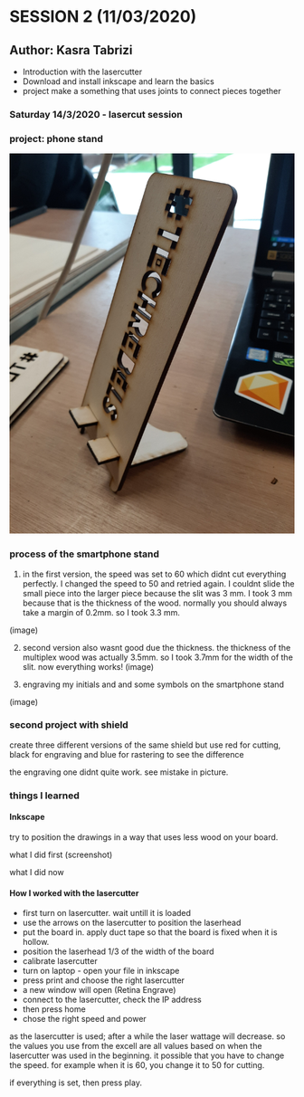 # SESSION 2 (11/03/2020)
## Author: Kasra Tabrizi

 - Introduction with the lasercutter
 - Download and install inkscape and learn the basics
 - project make a something that uses joints to connect pieces together

### Saturday 14/3/2020 - lasercut session

### project: phone stand

![Final product](images/final_product.jpg)

### process of the smartphone stand

1. in the first version, the speed was set to 60 which didnt cut everything perfectly. I changed the speed to 50 and retried again. I couldnt slide the small piece into the larger piece because the slit was 3 mm. I took 3
mm because that is the thickness of the wood. normally you should always take a margin of 0.2mm. so I took 3.3 mm.

(image)

2. second version also wasnt good due the thickness. the thickness of the multiplex wood was actually 3.5mm. so I took 3.7mm for the width of the slit. now everything works!
(image)

3. engraving my initials and and some symbols on the smartphone stand

(image)

### second project  with shield

create three different versions of the same shield but use red for cutting, black for engraving and blue for rastering
to see the difference

the engraving one didnt quite work. see mistake in picture.

### things I learned

#### Inkscape

try to position the drawings in a way that uses less wood on your board.

what I did first
(screenshot)

what I did now

#### How I worked with the lasercutter

- first turn on lasercutter. wait untill it is loaded
- use the arrows on the lasercutter to position the laserhead
- put the board in. apply duct tape so that the board is fixed when it is hollow.
- position the laserhead 1/3 of the width of the board
- calibrate lasercutter
- turn on laptop - open your file in inkscape
- press print and choose the right lasercutter
- a new window will open (Retina Engrave)
- connect to the lasercutter, check the IP address
- then press home
- chose the right speed and power

as the lasercutter is used; after a while the laser wattage will decrease. so the values you use from the excell are all values based on when the lasercutter was used in the beginning. it possible that you have to change the speed. for example when it is 60, you change it to 50 for cutting.

if everything is set, then press play.


